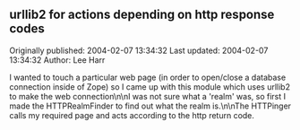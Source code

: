 ## urllib2 for actions depending on http response codes

Originally published: 2004-02-07 13:34:32
Last updated: 2004-02-07 13:34:32
Author: Lee Harr

I wanted to touch a particular web page (in order to open/close a database connection inside of Zope) so I came up with this module which uses urllib2 to make the web connection\n\nI was not sure what a 'realm' was, so first I made the HTTPRealmFinder to find out what the realm is.\n\nThe HTTPinger calls my required page and acts according to the http return code.